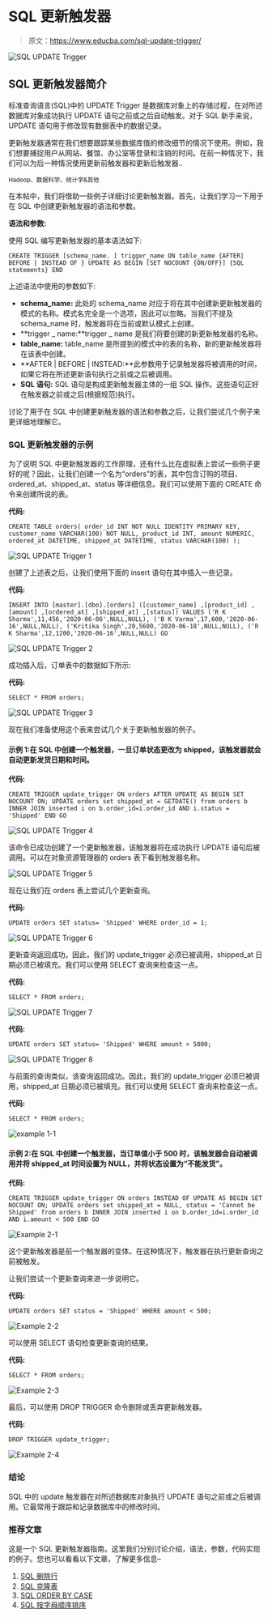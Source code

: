 # SQL 更新触发器

> 原文：<https://www.educba.com/sql-update-trigger/>

![SQL UPDATE Trigger](img/f426fc21c9392bb35503a0d6948f1d03.png)



## SQL 更新触发器简介

标准查询语言(SQL)中的 UPDATE Trigger 是数据库对象上的存储过程，在对所述数据库对象成功执行 UPDATE 语句之前或之后自动触发。对于 SQL 新手来说，UPDATE 语句用于修改现有数据表中的数据记录。

更新触发器通常在我们想要跟踪某些数据库值的修改细节的情况下使用。例如，我们想要捕捉用户从网站、餐馆、办公室等登录和注销的时间。在前一种情况下，我们可以为后一种情况使用更新前触发器和更新后触发器..

<small>Hadoop、数据科学、统计学&其他</small>

在本帖中，我们将借助一些例子详细讨论更新触发器。首先，让我们学习一下用于在 SQL 中创建更新触发器的语法和参数。

**语法和参数:**

使用 SQL 编写更新触发器的基本语法如下:

`CREATE TRIGGER [schema_name. ] trigger_name ON table_name
{AFTER| BEFORE | INSTEAD OF } UPDATE
AS
BEGIN
[SET NOCOUNT {ON/OFF}] {SQL statements}
END`

上述语法中使用的参数如下:

*   **schema_name:** 此处的 schema_name 对应于将在其中创建新更新触发器的模式的名称。模式名完全是一个选项，因此可以忽略。当我们不提及 schema_name 时，触发器将在当前或默认模式上创建。
*   **trigger _ name:**trigger _ name 是我们将要创建的新更新触发器的名称。
*   **table_name:** table_name 是所提到的模式中的表的名称，新的更新触发器将在该表中创建。
*   **AFTER | BEFORE | INSTEAD:**此参数用于记录触发器将被调用的时间，如果它将在所述更新语句执行之前或之后被调用。
*   **SQL 语句:** SQL 语句是构成更新触发器主体的一组 SQL 操作。这些语句正好在触发器之前或之后(根据规范)执行。

讨论了用于在 SQL 中创建更新触发器的语法和参数之后，让我们尝试几个例子来更详细地理解它。

### SQL 更新触发器的示例

为了说明 SQL 中更新触发器的工作原理，还有什么比在虚拟表上尝试一些例子更好的呢？因此，让我们创建一个名为“orders”的表，其中包含订购的项目、ordered_at、shipped_at、status 等详细信息。我们可以使用下面的 CREATE 命令来创建所说的表。

**代码:**

`CREATE TABLE orders(
order_id INT NOT NULL IDENTITY PRIMARY KEY,
customer_name VARCHAR(100) NOT NULL,
product_id INT,
amount NUMERIC,
ordered_at DATETIME,
shipped_at DATETIME,
status VARCHAR(100)
);`

![SQL UPDATE Trigger 1](img/8ac3c209303e7c1042c42e719e235e83.png)



创建了上述表之后，让我们使用下面的 insert 语句在其中插入一些记录。

**代码:**

`INSERT INTO [master].[dbo].[orders] ([customer_name] ,[product_id] ,[amount] ,[ordered_at] ,[shipped_at] ,[status])
VALUES
('R K Sharma',11,456,'2020-06-06',NULL,NULL),
('B K Varma',17,600,'2020-06-16',NULL,NULL),
('Kritika Singh',20,5600,'2020-06-18',NULL,NULL),
('R K Sharma',12,1200,'2020-06-16',NULL,NULL)
GO`

![SQL UPDATE Trigger 2](img/8aa7138a4a4376184c96d276225808f9.png)



成功插入后，订单表中的数据如下所示:

**代码:**

`SELECT * FROM orders;`

![SQL UPDATE Trigger 3](img/377ce3472feca295ab7ecdce29b8f85d.png)



现在我们准备使用这个表来尝试几个关于更新触发器的例子。

#### 示例 1:在 SQL 中创建一个触发器，一旦订单状态更改为 shipped，该触发器就会自动更新发货日期和时间。

**代码:**

`CREATE TRIGGER update_trigger ON orders
AFTER UPDATE
AS
BEGIN
SET NOCOUNT ON;
UPDATE orders set shipped_at = GETDATE()
from orders b
INNER JOIN inserted i on b.order_id=i.order_id
AND i.status = 'Shipped'
END
GO`

![SQL UPDATE Trigger 4](img/ed7907311922e1b046b09efe38df1353.png)



该命令已成功创建了一个更新触发器，该触发器将在成功执行 UPDATE 语句后被调用。可以在对象资源管理器的 orders 表下看到触发器名称。

![SQL UPDATE Trigger 5](img/9c11d9e9b9709140835f509542464ec5.png)



现在让我们在 orders 表上尝试几个更新查询。

**代码:**

`UPDATE orders
SET status= 'Shipped'
WHERE order_id = 1;`

![SQL UPDATE Trigger 6](img/ed31411613a4fdcae07e911a9dc9501c.png)



更新查询返回成功。因此，我们的 update_trigger 必须已被调用，shipped_at 日期必须已被填充。我们可以使用 SELECT 查询来检查这一点。

**代码:**

`SELECT * FROM orders;`

![SQL UPDATE Trigger 7](img/2e483fbd1e0eefaa194c0593f82ad08e.png)



**代码:**

`UPDATE orders
SET status= 'Shipped'
WHERE amount > 5000;`

![SQL UPDATE Trigger 8](img/8c3e2c17b8b3001c8e89b52d0ab90373.png)



与前面的查询类似，该查询返回成功。因此，我们的 update_trigger 必须已被调用，shipped_at 日期必须已被填充。我们可以使用 SELECT 查询来检查这一点。

**代码:**

`SELECT * FROM orders;`

![example 1-1](img/6140bf6e57cde940ca8fc990e58a74d0.png)



#### 示例 2:在 SQL 中创建一个触发器，当订单值小于 500 时，该触发器会自动被调用并将 shipped_at 时间设置为 NULL，并将状态设置为“不能发货”。

**代码:**

`CREATE TRIGGER update_trigger ON orders
INSTEAD OF UPDATE
AS
BEGIN
SET NOCOUNT ON;
UPDATE orders
set shipped_at = NULL, status = 'Cannot be Shipped'
from orders b
INNER JOIN inserted i on b.order_id=i.order_id
AND i.amount < 500
END
GO`

![Example 2-1](img/83614b6a16959f091f0d5514e31a4359.png)



这个更新触发器是前一个触发器的变体。在这种情况下，触发器在执行更新查询之前被触发。

让我们尝试一个更新查询来进一步说明它。

**代码:**

`UPDATE orders
SET status = 'Shipped'
WHERE amount < 500;`

![Example 2-2](img/b6f6472d01649de3790f0ecf715cbdfc.png)



可以使用 SELECT 语句检查更新查询的结果。

**代码:**

`SELECT * FROM orders;`

![Example 2-3](img/eff20a0d94fc9a692d7ce6bf29e41d65.png)



最后，可以使用 DROP TRIGGER 命令删除或丢弃更新触发器。

**代码:**

`DROP TRIGGER update_trigger;`

![Example 2-4](img/415df06b14480efeefab46ee59150843.png)



### 结论

SQL 中的 update 触发器在对所述数据库对象执行 UPDATE 语句之前或之后被调用。它最常用于跟踪和记录数据库中的修改时间。

### 推荐文章

这是一个 SQL 更新触发器指南。这里我们分别讨论介绍，语法，参数，代码实现的例子。您也可以看看以下文章，了解更多信息–

1.  [SQL 删除行](https://www.educba.com/sql-delete-row/)
2.  [SQL 克隆表](https://www.educba.com/sql-clone-table/)
3.  [SQL ORDER BY CASE](https://www.educba.com/sql-order-by-case/)
4.  [SQL 按字母顺序排序](https://www.educba.com/sql-order-by-alphabetical/)





